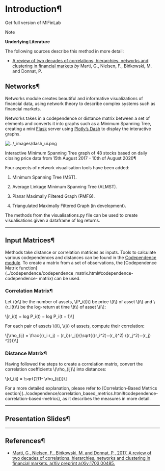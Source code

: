 # Introduction¶

Get full version of MlFinLab

  

  

  

Note

**Underlying Literature**

The following sources describe this method in more detail:

  * [A review of two decades of correlations, hierarchies, networks and clustering in financial markets](https://arxiv.org/abs/1703.00485) _by_ Marti, G., Nielsen, F., Bińkowski, M. and Donnat, P.

## Networks¶

Networks module creates beautiful and informative visualizations of financial
data, using network theory to describe complex systems such as financial
markets.

Networks takes in a codependence or distance matrix between a set of elements
and converts it into graphs such as a Minimum Spanning Tree, creating a mini
[Flask](https://flask.palletsprojects.com) server using [Plotly’s
Dash](https://dash.plotly.com) to display the interactive graphs.

![../_images/dash_ui.png](../_images/dash_ui.png)

Interactive Minimum Spanning Tree graph of 48 stocks based on daily closing
price data from 15th August 2017 - 10th of August 2020¶

Four aspects of network visualisation tools have been added:

  1. Minimum Spanning Tree (MST).

  2. Average Linkage Minimum Spanning Tree (ALMST).

  3. Planar Maximally Filtered Graph (PMFG).

  4. Triangulated Maximally Filtered Graph (in development).

The methods from the visualisations.py file can be used to create
visualisations given a dataframe of log returns.

* * *

## Input Matrices¶

Methods take distance or correlation matrices as inputs. Tools to calculate
various codependences and distances can be found in the [Codependence
module](../codependence/introduction.html#codependence-introduction). To
create a matrix from a set of observations, the [Codependence Matrix
function](../codependence/codependence_matrix.html#codependence-codependence-
matrix) can be used.

### Correlation Matrix¶

Let \\(n\\) be the number of assets, \\(P_i(t)\\) be price \\(t\\) of asset
\\(i\\) and \\(r_i(t)\\) be the log-return at time \\(t\\) of asset \\(i\\):

\\[r_i(t) = log P_i(t) − log P_i(t − 1)\\]

For each pair of assets \\(i\\), \\(j\\) of assets, compute their correlation:

\\[\rho_{ij} = \frac{⟨r_i r_j⟩ − ⟨r_i⟩⟨r_j⟩}{\sqrt{(⟨r_i^2⟩−⟨r_i⟩^2)
(⟨r_j^2⟩−⟨r_j⟩^2})}\\]

### Distance Matrix¶

Having followed the steps to create a correlation matrix, convert the
correlation coefficients \\(\rho_{ij}\\) into distances:

\\[d_{ij} = \sqrt{2(1- \rho_{ij})}\\]

For a more detailed explanation, please refer to [Correlation-Based Metrics
section](../codependence/correlation_based_metrics.html#codependence-
correlation-based-metrics), as it describes the measures in more detail.

* * *

## Presentation Slides¶

  

* * *

## References¶

  * [Marti, G., Nielsen, F., Bińkowski, M. and Donnat, P., 2017. A review of two decades of correlations, hierarchies, networks and clustering in financial markets. arXiv preprint arXiv:1703.00485.](https://arxiv.org/pdf/1703.00485.pdf)

